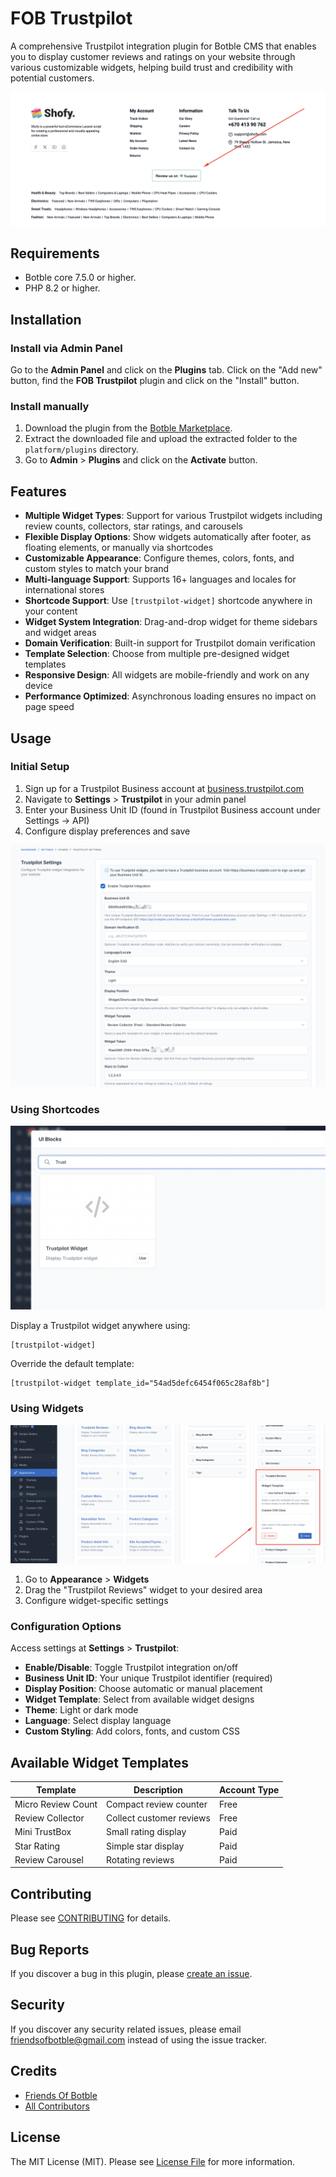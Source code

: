# FOB Trustpilot

A comprehensive Trustpilot integration plugin for Botble CMS that enables you to display customer reviews and ratings on your website through various customizable widgets, helping build trust and credibility with potential customers.

![Screenshot](./art/4.png)

## Requirements

- Botble core 7.5.0 or higher.
- PHP 8.2 or higher.

## Installation

### Install via Admin Panel

Go to the **Admin Panel** and click on the **Plugins** tab. Click on the "Add new" button, find the **FOB Trustpilot** plugin and click on the "Install" button.

### Install manually

1. Download the plugin from the [Botble Marketplace](https://marketplace.botble.com/products/friendsofbotble/fob-trustpilot).
2. Extract the downloaded file and upload the extracted folder to the `platform/plugins` directory.
3. Go to **Admin** > **Plugins** and click on the **Activate** button.

## Features

- **Multiple Widget Types**: Support for various Trustpilot widgets including review counts, collectors, star ratings, and carousels
- **Flexible Display Options**: Show widgets automatically after footer, as floating elements, or manually via shortcodes
- **Customizable Appearance**: Configure themes, colors, fonts, and custom styles to match your brand
- **Multi-language Support**: Supports 16+ languages and locales for international stores
- **Shortcode Support**: Use `[trustpilot-widget]` shortcode anywhere in your content
- **Widget System Integration**: Drag-and-drop widget for theme sidebars and widget areas
- **Domain Verification**: Built-in support for Trustpilot domain verification
- **Template Selection**: Choose from multiple pre-designed widget templates
- **Responsive Design**: All widgets are mobile-friendly and work on any device
- **Performance Optimized**: Asynchronous loading ensures no impact on page speed

## Usage

### Initial Setup

1. Sign up for a Trustpilot Business account at [business.trustpilot.com](https://business.trustpilot.com)
2. Navigate to **Settings** > **Trustpilot** in your admin panel
3. Enter your Business Unit ID (found in Trustpilot Business account under Settings → API)
4. Configure display preferences and save

![Screenshot](./art/1.png)

### Using Shortcodes

![Screenshot](./art/3.png)

Display a Trustpilot widget anywhere using:

```
[trustpilot-widget]
```

Override the default template:

```
[trustpilot-widget template_id="54ad5defc6454f065c28af8b"]
```

### Using Widgets

![Screenshot](./art/2.png)

1. Go to **Appearance** > **Widgets**
2. Drag the "Trustpilot Reviews" widget to your desired area
3. Configure widget-specific settings

### Configuration Options

Access settings at **Settings** > **Trustpilot**:

- **Enable/Disable**: Toggle Trustpilot integration on/off
- **Business Unit ID**: Your unique Trustpilot identifier (required)
- **Display Position**: Choose automatic or manual placement
- **Widget Template**: Select from available widget designs
- **Theme**: Light or dark mode
- **Language**: Select display language
- **Custom Styling**: Add colors, fonts, and custom CSS

## Available Widget Templates

| Template           | Description              | Account Type |
|--------------------|--------------------------|--------------|
| Micro Review Count | Compact review counter   | Free         |
| Review Collector   | Collect customer reviews | Free         |
| Mini TrustBox      | Small rating display     | Paid         |
| Star Rating        | Simple star display      | Paid         |
| Review Carousel    | Rotating reviews         | Paid         |

## Contributing

Please see [CONTRIBUTING](CONTRIBUTING.md) for details.

## Bug Reports

If you discover a bug in this plugin, please [create an issue](https://github.com/FriendsOfBotble/fob-trustpilot/issues).

## Security

If you discover any security related issues, please email friendsofbotble@gmail.com instead of using the issue tracker.

## Credits

- [Friends Of Botble](https://github.com/FriendsOfBotble)
- [All Contributors](../../contributors)

## License

The MIT License (MIT). Please see [License File](LICENSE) for more information.
